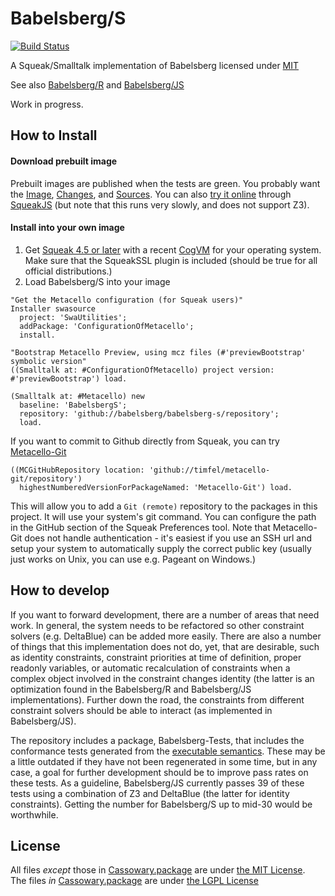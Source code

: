 Babelsberg/S
=============
[![Build Status](https://travis-ci.org/babelsberg/babelsberg-s.png?branch=master)](https://travis-ci.org/babelsberg/babelsberg-s)

A Squeak/Smalltalk implementation of Babelsberg licensed under [MIT](https://github.com/babelsberg/babelsberg-s/blob/master/LICENSE)

See also [Babelsberg/R](https://github.com/babelsberg/babelsberg-r) and [Babelsberg/JS](https://github.com/babelsberg/babelsberg-js)

Work in progress.

## How to Install

#### Download prebuilt image

Prebuilt images are published when the tests are green. You probably
want the
[Image](http://www.lively-kernel.org/babelsberg/BabelsbergS/BabelsbergS.image),
[Changes](http://www.lively-kernel.org/babelsberg/BabelsbergS/BabelsbergS.changes),
and [Sources](http://www.lively-kernel.org/babelsberg/BabelsbergS/SqueakV41.sources). You can also [try it online](https://bertfreudenberg.github.io/SqueakJS/run#url=http://www.lively-kernel.org/babelsberg/BabelsbergS/&files=[BabelsbergS.image,BabelsbergS.changes,SqueakV41.sources]) through [SqueakJS](http://github.com/bertfreudenberg/SqueakJS) (but note that this runs very slowly, and does not support Z3).

#### Install into your own image

1. Get [Squeak 4.5 or later](http://www.squeak.org) with a recent [CogVM](http://www.mirandabanda.org/files/Cog/VM/) for your operating system. Make sure that the SqueakSSL plugin is included (should be true for all official distributions.)
2. Load Babelsberg/S into your image

```Smalltalk
"Get the Metacello configuration (for Squeak users)"
Installer swasource
  project: 'SwaUtilities';
  addPackage: 'ConfigurationOfMetacello';
  install.

"Bootstrap Metacello Preview, using mcz files (#'previewBootstrap' symbolic version"
((Smalltalk at: #ConfigurationOfMetacello) project version: #'previewBootstrap') load.

(Smalltalk at: #Metacello) new
  baseline: 'BabelsbergS';
  repository: 'github://babelsberg/babelsberg-s/repository';
  load.
```

If you want to commit to Github directly from Squeak, you can try [Metacello-Git](https://github.com/timfel/metacello-git)
```Smalltalk
((MCGitHubRepository location: 'github://timfel/metacello-git/repository')
  highestNumberedVersionForPackageNamed: 'Metacello-Git') load.
```
This will allow you to add a `Git (remote)` repository to the packages in this project. It will use your system's git command. You can configure the path in the GitHub section of the Squeak Preferences tool. Note that Metacello-Git does not handle authentication - it's easiest if you use an SSH url and setup your system to automatically supply the correct public key (usually just works on Unix, you can use e.g. Pageant on Windows.)

## How to develop

If you want to forward development, there are a number of areas that
need work. In general, the system needs to be refactored so other
constraint solvers (e.g. DeltaBlue) can be added more easily. There
are also a number of things that this implementation does not do, yet,
that are desirable, such as identity constraints, constraint
priorities at time of definition, proper readonly variables, or
automatic recalculation of constraints when a complex object involved
in the constraint changes identity (the latter is an optimization
found in the Babelsberg/R and Babelsberg/JS implementations). Further
down the road, the constraints from different constraint solvers
should be able to interact (as implemented in Babelsberg/JS).

The repository includes a package, Babelsberg-Tests, that includes the
conformance tests generated from the
[executable semantics](https://github.com/babelsberg/babelsberg-rml). These
may be a little outdated if they have not been regenerated in some
time, but in any case, a goal for further development should be to
improve pass rates on these tests. As a guideline, Babelsberg/JS
currently passes 39 of these tests using a combination of Z3 and
DeltaBlue (the latter for identity constraints). Getting the number
for Babelsberg/S up to mid-30 would be worthwhile.

## License

All files _except_ those in [Cassowary.package](repository/Cassowary.package) are under [the MIT License](LICENSE).  
The files _in_ [Cassowary.package](repository/Cassowary.package) are under [the LGPL License](LICENSE.Cassowary)

